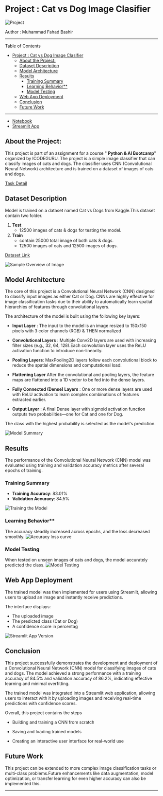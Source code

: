 # Project : Cat vs Dog Image Clasifier
![Project](./for_report_Images/system.png)

Author : Muhammad Fahad Bashir 

---
Table of Contents
- [Project : Cat vs Dog Image Clasifier](#project--cat-vs-dog-image-clasifier)
  - [About the Project:](#about-the-project)
  - [Dataset Description](#dataset-description)
  - [Model Architecture](#model-architecture)
  - [Results](#results)
    - [Training Summary](#training-summary)
    - [Learning Behavior\*\*](#learning-behavior)
    - [Model Testing](#model-testing)
  - [Web App Deployment](#web-app-deployment)
  - [Conclusion](#conclusion)
  - [Future Work](#future-work)

---

* [Notebook](./catvsdog.ipynb)
* [Streamlit App](./app.py)










## About the Project:
This project is part of an assignment for a course " **Python & AI Bootcamp**" organized by ICODEGURU. The project is a simple image classifier that can classify images of cats and dogs. The classifier uses CNN (Convolutional Neural Network) architecture and is trained on a dataset of images of cats and dogs.

[Task Detail](./CNN%20task.pdf)

## Dataset Description
Model is trained on a dataset named Cat vs Dogs from Kaggle.This dataset contain two folder.
1. **Test** 
   - 12500 images of cats & dogs for testing the model.
2. **Train** 
   - contain 25000 total image of both cats & dogs. 
   - 12500 images of cats and 12500 images of dogs.

[Dataset Link](https://www.kaggle.com/datasets/biaiscience/dogs-vs-cats)

![Sample Overview of Image](./for_report_Images/sample_overview.png)

## Model Architecture
The core of this project is a Convolutional Neural Network (CNN) designed to classify input images as either Cat or Dog. CNNs are highly effective for image classification tasks due to their ability to automatically learn spatial hierarchies of features through convolutional layers.

The architecture of the model is built using the following key layers:

* **Input Layer** : The input to the model is an image resized to 150x150 pixels with 3 color channels (RGB) & THEN normalized


* **Convolutional Layers** : Multiple Conv2D layers are used with increasing filter sizes (e.g., 32, 64, 128).Each convolution layer uses the ReLU activation function to introduce non-linearity.
* **Pooling Layers**: MaxPooling2D layers follow each convolutional block to reduce the spatial dimensions and computational load.

* **Flattening Layer** After the convolutional and pooling layers, the feature maps are flattened into a 1D vector to be fed into the dense layers.

* **Fully Connected (Dense) Layers** : One or more dense layers are used with ReLU activation to learn complex combinations of features extracted earlier.

* **Output Layer** : A final Dense layer with sigmoid activation function outputs two probabilities—one for Cat and one for Dog.

The class with the highest probability is selected as the model's prediction.

![Model Summary](./for_report_Images/model_summary.png)


## Results
The performance of the Convolutional Neural Network (CNN) model was evaluated using training and validation accuracy metrics after several epochs of training.

### Training Summary
* **Training Accuracy**: 83.01%
* **Validation Accuracy**:  84.5%

![Training the Model](./for_report_Images/training.png)

### Learning Behavior**
The accuracy steadily increased across epochs, and the loss decreased smoothly.
![Accuracy loss curve](./for_report_Images/accuracy_lose_epoch.png)

### Model Testing
When tested on unseen images of cats and dogs, the model accurately predicted the class.
![Model Testing](./for_report_Images/testing_the_images.png)

## Web App Deployment
The trained model was then implemented for users  using Streamlit, allowing users to upload an image and instantly receive predictions.

The interface displays:

* The uploaded image
* The predicted class (Cat or Dog)
* A confidence score in percentag

![Streamlit App Version](./for_report_Images/system_output.png)


## Conclusion

This project successfully demonstrates the development and deployment of a Convolutional Neural Network (CNN) model for classifying images of cats and dogs. The model achieved a strong performance with a training accuracy of 84.5% and validation accuracy of 86.2%, indicating effective learning and minimal overfitting.

The trained model was integrated into a Streamlit web application, allowing users to interact with it by uploading images and receiving real-time predictions with confidence scores. 

Overall, this project contains the steps

* Building and training a CNN from scratch

* Saving and loading trained models

* Creating an interactive user interface for real-world use

## Future Work
This project can be extended to more complex image classification tasks or multi-class problems.Future enhancements like data augmentation, model optimization, or transfer learning for even higher accuracy can also be implemented this. 

---


